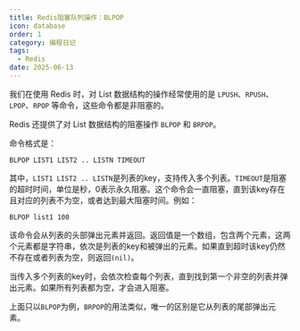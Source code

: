 ```yaml
---
title: Redis阻塞队列操作：BLPOP
icon: database
order: 1
category: 编程日记
tags: 
  - Redis
date: 2025-06-13
---
```


我们在使用 Redis 时，对 List 数据结构的操作经常使用的是 `LPUSH`、`RPUSH`、`LPOP`、`RPOP` 等命令，这些命令都是非阻塞的。

Redis 还提供了对 List 数据结构的阻塞操作 `BLPOP` 和 `BRPOP`。

命令格式是：

```redis
BLPOP LIST1 LIST2 .. LISTN TIMEOUT
```

其中，`LIST1 LIST2 .. LISTN`是列表的key，支持传入多个列表。`TIMEOUT`是阻塞的超时时间，单位是秒，0表示永久阻塞。这个命令会一直阻塞，直到该key存在且对应的列表不为空，或者达到最大阻塞时间。例如：

```redis
BLPOP list1 100
```

该命令会从列表的头部弹出元素并返回。返回值是一个数组，包含两个元素，这两个元素都是字符串，依次是列表的key和被弹出的元素。如果直到超时该key仍然不存在或者列表为空，则返回`(nil)`。

当传入多个列表的key时，会依次检查每个列表，直到找到第一个非空的列表并弹出元素。如果所有列表都为空，才会进入阻塞。

上面只以`BLPOP`为例，`BRPOP`的用法类似，唯一的区别是它从列表的尾部弹出元素。
